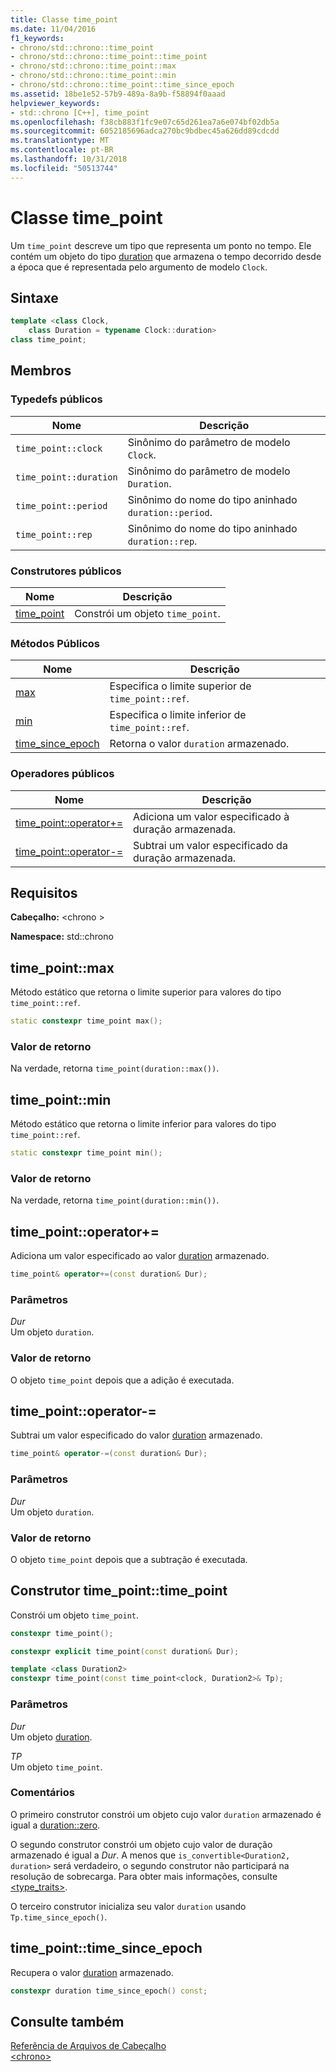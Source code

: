 ```yaml
---
title: Classe time_point
ms.date: 11/04/2016
f1_keywords:
- chrono/std::chrono::time_point
- chrono/std::chrono::time_point::time_point
- chrono/std::chrono::time_point::max
- chrono/std::chrono::time_point::min
- chrono/std::chrono::time_point::time_since_epoch
ms.assetid: 18be1e52-57b9-489a-8a9b-f58894f0aaad
helpviewer_keywords:
- std::chrono [C++], time_point
ms.openlocfilehash: f38cb883f1fc9e07c65d261ea7a6e074bf02db5a
ms.sourcegitcommit: 6052185696adca270bc9bdbec45a626dd89cdcdd
ms.translationtype: MT
ms.contentlocale: pt-BR
ms.lasthandoff: 10/31/2018
ms.locfileid: "50513744"
---
```

# <a name="timepoint-class"></a>Classe time_point

Um `time_point` descreve um tipo que representa um ponto no tempo. Ele contém um objeto do tipo [duration](../standard-library/duration-class.md) que armazena o tempo decorrido desde a época que é representada pelo argumento de modelo `Clock`.

## <a name="syntax"></a>Sintaxe

```cpp
template <class Clock,
    class Duration = typename Clock::duration>
class time_point;
```

## <a name="members"></a>Membros

### <a name="public-typedefs"></a>Typedefs públicos

|Nome|Descrição|
|----------|-----------------|
|`time_point::clock`|Sinônimo do parâmetro de modelo `Clock`.|
|`time_point::duration`|Sinônimo do parâmetro de modelo `Duration`.|
|`time_point::period`|Sinônimo do nome do tipo aninhado `duration::period`.|
|`time_point::rep`|Sinônimo do nome do tipo aninhado `duration::rep`.|

### <a name="public-constructors"></a>Construtores públicos

|Nome|Descrição|
|----------|-----------------|
|[time_point](#time_point)|Constrói um objeto `time_point`.|

### <a name="public-methods"></a>Métodos Públicos

|Nome|Descrição|
|----------|-----------------|
|[max](#max)|Especifica o limite superior de `time_point::ref`.|
|[min](#min)|Especifica o limite inferior de `time_point::ref`.|
|[time_since_epoch](#time_since_epoch)|Retorna o valor `duration` armazenado.|

### <a name="public-operators"></a>Operadores públicos

|Nome|Descrição|
|----------|-----------------|
|[time_point::operator+=](#op_add_eq)|Adiciona um valor especificado à duração armazenada.|
|[time_point::operator-=](#operator-_eq)|Subtrai um valor especificado da duração armazenada.|

## <a name="requirements"></a>Requisitos

**Cabeçalho:** \<chrono >

**Namespace:** std::chrono

## <a name="max"></a>  time_point::max

Método estático que retorna o limite superior para valores do tipo `time_point::ref`.

```cpp
static constexpr time_point max();
```

### <a name="return-value"></a>Valor de retorno

Na verdade, retorna `time_point(duration::max())`.

## <a name="min"></a>  time_point::min

Método estático que retorna o limite inferior para valores do tipo `time_point::ref`.

```cpp
static constexpr time_point min();
```

### <a name="return-value"></a>Valor de retorno

Na verdade, retorna `time_point(duration::min())`.

## <a name="op_add_eq"></a>  time_point::operator+=

Adiciona um valor especificado ao valor [duration](../standard-library/duration-class.md) armazenado.

```cpp
time_point& operator+=(const duration& Dur);
```

### <a name="parameters"></a>Parâmetros

*Dur*<br/>
Um objeto `duration`.

### <a name="return-value"></a>Valor de retorno

O objeto `time_point` depois que a adição é executada.

## <a name="time_point__operator-_eq"></a>  time_point::operator-=

Subtrai um valor especificado do valor [duration](../standard-library/duration-class.md) armazenado.

```cpp
time_point& operator-=(const duration& Dur);
```

### <a name="parameters"></a>Parâmetros

*Dur*<br/>
Um objeto `duration`.

### <a name="return-value"></a>Valor de retorno

O objeto `time_point` depois que a subtração é executada.

## <a name="time_point"></a>  Construtor time_point::time_point

Constrói um objeto `time_point`.

```cpp
constexpr time_point();

constexpr explicit time_point(const duration& Dur);

template <class Duration2>
constexpr time_point(const time_point<clock, Duration2>& Tp);
```

### <a name="parameters"></a>Parâmetros

*Dur*<br/>
Um objeto [duration](../standard-library/duration-class.md).

*TP*<br/>
Um objeto `time_point`.

### <a name="remarks"></a>Comentários

O primeiro construtor constrói um objeto cujo valor `duration` armazenado é igual a [duration::zero](../standard-library/duration-class.md#zero).

O segundo construtor constrói um objeto cujo valor de duração armazenado é igual a *Dur*. A menos que `is_convertible<Duration2, duration>` será verdadeiro, o segundo construtor não participará na resolução de sobrecarga. Para obter mais informações, consulte [<type_traits>](../standard-library/type-traits.md).

O terceiro construtor inicializa seu valor `duration` usando `Tp.time_since_epoch()`.

## <a name="time_since_epoch"></a>  time_point::time_since_epoch

Recupera o valor [duration](../standard-library/duration-class.md) armazenado.

```cpp
constexpr duration time_since_epoch() const;
```

## <a name="see-also"></a>Consulte também

[Referência de Arquivos de Cabeçalho](../standard-library/cpp-standard-library-header-files.md)<br/>
[\<chrono>](../standard-library/chrono.md)<br/>
